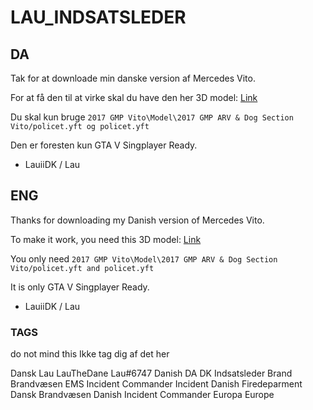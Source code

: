 # LAU_INDSATSLEDER

## DA

Tak for at downloade min danske version af Mercedes Vito.

For at få den til at virke skal du have den her 3D model: [Link](https://www.gta5-mods.com/vehicles/2017-gmp-mercedes-vito-arv-dog-section-replace-els)

Du skal kun bruge `2017 GMP Vito\Model\2017 GMP ARV & Dog Section Vito/policet.yft og policet.yft`

Den er foresten kun GTA V Singplayer Ready.

- LauiiDK / Lau


## ENG

Thanks for downloading my Danish version of Mercedes Vito.

To make it work, you need this 3D model: [Link](https://www.gta5-mods.com/vehicles/2017-gmp-mercedes-vito-arv-dog-section-replace-els)

You only need `2017 GMP Vito\Model\2017 GMP ARV & Dog Section Vito/policet.yft and policet.yft`

It is only GTA V Singplayer Ready.

- LauiiDK / Lau
### TAGS

do not mind this
Ikke tag dig af det her

Dansk
Lau
LauTheDane
Lau#6747
Danish
DA
DK
Indsatsleder
Brand
Brandvæsen
EMS
Incident Commander
Incident
Danish Firedeparment
Dansk Brandvæsen
Danish Incident Commander
Europa
Europe

